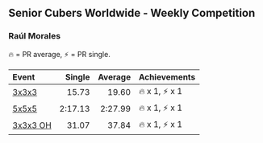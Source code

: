 ## Senior Cubers Worldwide - Weekly Competition
### Raúl Morales

🔥 = PR average, ⚡ = PR single.

| Event | Single | Average | Achievements|
| :-- | --: | --: | :-- |
| [3x3x3](raul_morales/333.md) | 15.73 | 19.60 | <span style="white-space: nowrap">🔥 x 1, ⚡ x 1</span> |
| [5x5x5](raul_morales/555.md) | 2:17.13 | 2:27.99 | <span style="white-space: nowrap">🔥 x 1, ⚡ x 1</span> |
| [3x3x3 OH](raul_morales/333oh.md) | 31.07 | 37.84 | <span style="white-space: nowrap">🔥 x 1, ⚡ x 1</span> |

<!-- Global site tag (gtag.js) - Google Analytics -->
<script async src="https://www.googletagmanager.com/gtag/js?id=UA-86348435-3"></script>
<script>window.dataLayer = window.dataLayer || []; function gtag() {dataLayer.push(arguments);} gtag('js', new Date()); gtag('config', 'UA-86348435-3');</script>

